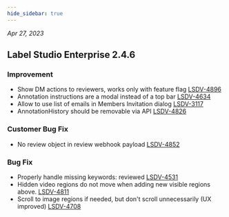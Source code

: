 ```yaml
---
hide_sidebar: true
---
```


*Apr 27, 2023*

## Label Studio Enterprise 2.4.6
### Improvement
- Show DM actions to reviewers, works only with feature flag [LSDV-4896](https://labelstudio.aha.io/features/LSDV-4896)
- Annotation instructions are a modal instead of a top bar [LSDV-4634](https://labelstudio.aha.io/features/LSDV-4634)
- Allow to use list of emails in Members Invitation dialog [LSDV-3117](https://labelstudio.aha.io/features/LSDV-3117)
- AnnotationHistory should be removable via API [LSDV-4826](https://labelstudio.aha.io/features/LSDV-4826)

### Customer Bug Fix
- No review object in review webhook payload [LSDV-4852](https://labelstudio.aha.io/features/LSDV-4852)

### Bug Fix
- Properly handle missing keywords: reviewed [LSDV-4531](https://labelstudio.aha.io/features/LSDV-4531)
- Hidden video regions do not move when adding new visible regions above. [LSDV-4811](https://labelstudio.aha.io/features/LSDV-4811)
- Scroll to image regions if needed, but don't scroll unnecessarily (UX improved) [LSDV-4708](https://labelstudio.aha.io/features/LSDV-4708)

